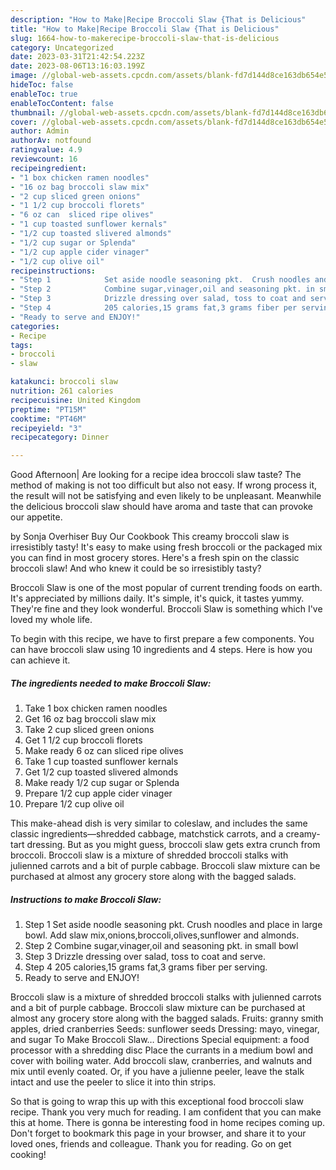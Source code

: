 ```yaml
---
description: "How to Make|Recipe Broccoli Slaw {That is Delicious"
title: "How to Make|Recipe Broccoli Slaw {That is Delicious"
slug: 1664-how-to-makerecipe-broccoli-slaw-that-is-delicious
category: Uncategorized
date: 2023-03-31T21:42:54.223Z
date: 2023-08-06T13:16:03.199Z
image: //global-web-assets.cpcdn.com/assets/blank-fd7d144d8ce163db654e5a02c40b08a2775adb7897d16e4062681dc7e1b2800f.png
hideToc: false
enableToc: true
enableTocContent: false
thumbnail: //global-web-assets.cpcdn.com/assets/blank-fd7d144d8ce163db654e5a02c40b08a2775adb7897d16e4062681dc7e1b2800f.png
cover: //global-web-assets.cpcdn.com/assets/blank-fd7d144d8ce163db654e5a02c40b08a2775adb7897d16e4062681dc7e1b2800f.png
author: Admin
authorAv: notfound
ratingvalue: 4.9
reviewcount: 16
recipeingredient:
- "1 box chicken ramen noodles"
- "16 oz bag broccoli slaw mix"
- "2 cup sliced green onions"
- "1 1/2 cup broccoli florets"
- "6 oz can  sliced ripe olives"
- "1 cup toasted sunflower kernals"
- "1/2 cup toasted slivered almonds"
- "1/2 cup sugar or Splenda"
- "1/2 cup apple cider vinager"
- "1/2 cup olive oil"
recipeinstructions:
- "Step 1            Set aside noodle seasoning pkt.  Crush noodles and place in large bowl. Add slaw mix,onions,broccoli,olives,sunflower and almonds."
- "Step 2            Combine sugar,vinager,oil and seasoning pkt. in small bowl"
- "Step 3            Drizzle dressing over salad, toss to coat and serve."
- "Step 4            205 calories,15 grams fat,3 grams fiber per serving."
- "Ready to serve and ENJOY!"
categories:
- Recipe
tags:
- broccoli
- slaw

katakunci: broccoli slaw 
nutrition: 261 calories
recipecuisine: United Kingdom
preptime: "PT15M"
cooktime: "PT46M"
recipeyield: "3"
recipecategory: Dinner

---
```



Good Afternoon| Are looking for a recipe idea broccoli slaw taste? The method of making is not too difficult but also not easy. If wrong process it, the result will not be satisfying and even likely to be unpleasant. Meanwhile the delicious broccoli slaw should have aroma and taste that can provoke our appetite.





by Sonja Overhiser Buy Our Cookbook This creamy broccoli slaw is irresistibly tasty! It&#39;s easy to make using fresh broccoli or the packaged mix you can find in most grocery stores. Here&#39;s a fresh spin on the classic broccoli slaw! And who knew it could be so irresistibly tasty?

Broccoli Slaw is one of the most popular of current trending foods on earth. It's appreciated by millions daily. It's simple, it's quick, it tastes yummy. They're fine and they look wonderful. Broccoli Slaw is something which I've loved my whole life.


To begin with this recipe, we have to first prepare a few components. You can have broccoli slaw using 10 ingredients and 4 steps. Here is how you can achieve it.

<!--inarticleads1-->

##### The ingredients needed to make Broccoli Slaw:

1. Take 1 box chicken ramen noodles
1. Get 16 oz bag broccoli slaw mix
1. Take 2 cup sliced green onions
1. Get 1 1/2 cup broccoli florets
1. Make ready 6 oz can  sliced ripe olives
1. Take 1 cup toasted sunflower kernals
1. Get 1/2 cup toasted slivered almonds
1. Make ready 1/2 cup sugar or Splenda
1. Prepare 1/2 cup apple cider vinager
1. Prepare 1/2 cup olive oil


This make-ahead dish is very similar to coleslaw, and includes the same classic ingredients—shredded cabbage, matchstick carrots, and a creamy-tart dressing. But as you might guess, broccoli slaw gets extra crunch from broccoli. Broccoli slaw is a mixture of shredded broccoli stalks with julienned carrots and a bit of purple cabbage. Broccoli slaw mixture can be purchased at almost any grocery store along with the bagged salads. 

<!--inarticleads2-->

##### Instructions to make Broccoli Slaw:

1. Step 1            Set aside noodle seasoning pkt.  Crush noodles and place in large bowl. Add slaw mix,onions,broccoli,olives,sunflower and almonds.
1. Step 2            Combine sugar,vinager,oil and seasoning pkt. in small bowl
1. Step 3            Drizzle dressing over salad, toss to coat and serve.
1. Step 4            205 calories,15 grams fat,3 grams fiber per serving.
1. Ready to serve and ENJOY!

Broccoli slaw is a mixture of shredded broccoli stalks with julienned carrots and a bit of purple cabbage. Broccoli slaw mixture can be purchased at almost any grocery store along with the bagged salads. Fruits: granny smith apples, dried cranberries Seeds: sunflower seeds Dressing: mayo, vinegar, and sugar To Make Broccoli Slaw… Directions Special equipment: a food processor with a shredding disc Place the currants in a medium bowl and cover with boiling water. Add broccoli slaw, cranberries, and walnuts and mix until evenly coated. Or, if you have a julienne peeler, leave the stalk intact and use the peeler to slice it into thin strips. 

So that is going to wrap this up with this exceptional food broccoli slaw recipe. Thank you very much for reading. I am confident that you can make this at home. There is gonna be interesting food in home recipes coming up. Don't forget to bookmark this page in your browser, and share it to your loved ones, friends and colleague. Thank you for reading. Go on get cooking!
